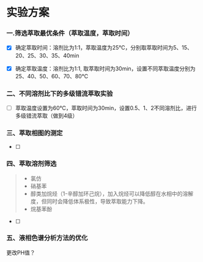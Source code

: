 # 实验方案

### 一.筛选萃取最优条件（萃取温度，萃取时间）

- [x] 确定萃取时间：溶剂比为1:1，萃取温度为25℃，分别取萃取时间为5、15、20、25、30、35、40min

- [x] 确定萃取温度：溶剂比为1:1, 取萃取时间为30min，设置不同萃取温度分别为25、40、50、60、70、80℃

### 二、不同溶剂比下的多级错流萃取实验

- [ ] 萃取温度设置为60℃，萃取时间为30min，设置0.5、1、2不同溶剂比，进行多级错流萃取（做到4级）

### 三、萃取相图的测定

- [ ] 

### 四、萃取溶剂筛选

> * 氯仿
> * 硝基苯
> * 醇类加烷烃（1-辛醇加环己烷），加入烷烃可以降低醇在水相中的溶解度，但同时会降低体系极性，导致萃取能力下降。
> * 烷基苯酚

- [ ] 

### 五、液相色谱分析方法的优化

更改PH值？

